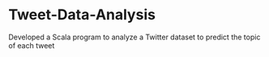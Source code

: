 # Tweet-Data-Analysis
 Developed a Scala program to analyze a Twitter dataset to predict the topic of each tweet 

